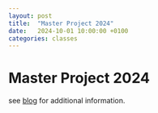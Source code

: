 ```yaml
---
layout: post
title:  "Master Project 2024"
date:   2024-10-01 10:00:00 +0100
categories: classes
---
```


# Master Project 2024

see [blog](https://blogs.digitalmedia-bremen.de/master-project-2024/) for additional information.
